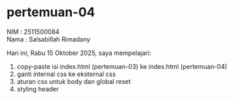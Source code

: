 # pertemuan-04

NIM : 2511500084<br>
Nama : Salsabillah Rimadany<br>

Hari ini, Rabu 15 Oktober 2025, saya mempelajari:
<ol>
<li>copy-paste isi index.html (pertemuan-03) ke index.html (pertemuan-04)</li>
<li>ganti internal css ke eksternal css</li>
<li>aturan css untuk body dan global reset</li>
<li>styling header</li>
<ol>